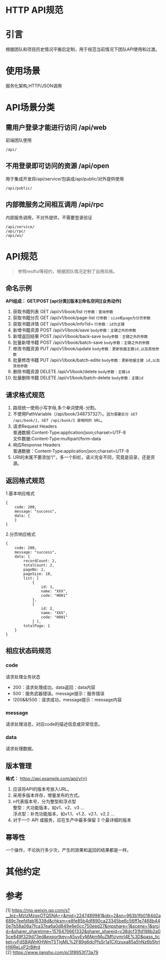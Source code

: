 # HTTP API规范

# 引言
根据团队和项目历史情况平衡后定制，用于规范当前情况下团队API使用和过渡。

# 使用场景
服务化架构,HTTP/JSON调用

# API场景分类
## 需用户登录才能进行访问 /api/web
前端团队使用
```
/api/
```

## 不用登录即可访问的资源 /api/open
用于集成开发将/api/service/包装成/api/public/对外提供使用
```
/api/public/
```

## 内部微服务之间相互调用 /api/rpc
内部服务调用，不对外提供，不需要登录验证
```
/api/service/
/api/rpc/
/api/ws/
```

# API规范
> 参照restful等规约，根据团队情况定制了自用风格。  

## 命名示例
**API组成： GET/POST [api分类][版本][命名空间][业务动作]**
1. 获取书籍列表 GET /api/v1/book/list `行参数：查询参数`
2. 获取书籍分页 GET /api/v1/book/page-list `行参数：size和page为分页参数`
3. 获取书籍详情 GET /api/v1/book/info?id= `行参数：id为主键`
4. 新增书籍资源 POST /api/v1/book/save `body参数：主键之外的参数`
5. 新增返回结果 POST /api/v1/book/back-save `body参数：主键之外的参数`
6. 批量新增书籍 POST /api/v1/book/batch-save `body参数：主键之外的参数`
7. 修改书籍资源 PUT  /api/v1/book/update `body参数：更新依据主键id,以及其他参数`
8. 批量修改书籍 PUT  /api/v1/book/batch-edite `body参数：更新依据主键 id,以及其他参数`
9. 删除书籍资源 DELETE /api/v1/book/delete `body参数：主键id`
10. 批量删除书籍 DELETE /api/v1/book/batch-delete `body参数：主键id`

## 请求格式规范

1. 路径统一使用小写字母,多个单词使用`-`分割。
2. 不使用PathVariable（/api/book/348737327）。`因为需要区分 GET /api/book/1, GET /api/book/2 是相同的 URL`。
3. 请求Request Headers  
普通数据:Content-Type:application/json;charset=UTF-8  
文件数据:Content-Type:multipart/form-data
4. 响应Response Headers  
普通数据：Content-Type:application/json;charset=UTF-8
5. URI的末尾不要添加“/”，多一个斜杠，语义完全不同，究竟是目录，还是资源。 

## 返回格式规范

1.基本响应格式

```
{
    code: 200,
    message: "success",
    data: {
    }
}
```

2.分页响应格式
```
{
    code: 200,
    message: "success",
    data: {
        recordCount: 2,
        totalCount: 2,
        pageNo: 1,
        pageSize: 10,
        list: [
            {
                id: 1,
                name: "XXX",
                code: "H001"
            },
            {
                id: 2,
                name: "XXX",
                code: "H001"
            } ],
        totalPage: 1
    }
}
```


## 相应状态码规范
### code
请求处理业务状态
- 200：请求处理成功。data返回：data内容
- 500：服务武器错误。message提示：服务错误
- !200&&!500：请求成功，message提示：message内容

### message
请求处理消息，对应code的描述信息或异常信息。
### data
请求处理数据。

## 版本管理
**格式：** https://api.example.com/api/v{n}  
1. 应该将API的版本号放入URL。
2. 采用多版本并存，增量发布的方式。
3. n代表版本号，分为整型和浮点型  
   整型：大功能版本，如v1、v2、v3 ...  
   浮点型：补充功能版本，如v1.1、v1.2、v2.1、v2.2 ...
4. 对于一个 API 或服务，应在生产中最多保留 3 个最详细的版本

## 幂等性
一个操作，不论执行多少次，产生的效果和返回的结果都是一样。

# 其他约定


# 参考
[1] https://mp.weixin.qq.com/s?__biz=MzIzMzgxOTQ5NA==&mid=2247489981&idx=2&sn=963b1fb0184d2a689c7eefdfab16338d&chksm=e8fe85b4df890ca23345be6c56ff1e7468b440e7b58a06a7fca37ea6a0d849e6e0cc750eed27&mpshare=1&scene=1&srcid=&sharer_sharetime=1576476661332&sharer_shareid=c38dcf31fd198b2a05ce849f329d73ed&exportkey=A5uyEyMAkmMuZMfizymrl4E%3D&pass_ticket=vFdSBAWnKHWmT5TIgML%2F89g6dcPfsSr1a1CXtzuxa85a5hNz6b5hrlHWReLxP2rB#rd  
[2] https://www.jianshu.com/p/3f8953f73a79